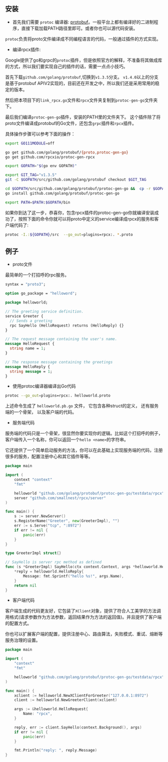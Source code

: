 
## 安装

- 首先我们需要 `protoc` 编译器: [protobuf](https://github.com/protocolbuffers/protobuf)。一般平台上都有编译好的二进制程序，直接下载加载PATH路径里即可。或者你也可以源代码安装。

`protoc`负责将proto文件编译成不同编程语言的代码，一般通过插件的方式实现。

- 编译rpcx插件:

Google提供了go和grpc的`protoc`插件，但是依照官方的解释，不准备将其做成库的方式，所以我们要实现自己的插件的话，需要一点点小技巧。

首先下载`github.com/golang/protobuf`,切换到`v1.3.5`分支。 `v1.4.0`以上的分支是基于protobuf APIV2实现的，目前还在开发之中，所以我们还是采用常用的稳定的版本。

然后把本项目下的`link_rpcx.go`文件和`rpcx`文件夹复制到`protoc-gen-go`文件夹下。

最后我们编译`protoc-gen-go`插件，安装的PATH里的文件夹下。
这个插件除了将proto文件编译成protobuf的Go文件，还包含`grpc`插件和`rpcx`插件。

具体操作步骤可以参考下面的操作：

```sh
export GO111MODULE=off

go get github.com/golang/protobuf/{proto,protoc-gen-go}
go get github.com/rpcxio/protoc-gen-rpcx

export GOPATH="$(go env GOPATH)"

export GIT_TAG="v1.3.5" 
git -C $GOPATH/src/github.com/golang/protobuf checkout $GIT_TAG

cd $GOPATH/src/github.com/golang/protobuf/protoc-gen-go &&  cp -r $GOPATH/src/github.com/rpcxio/protoc-gen-rpcx/{link_rpcx.go, rpcx} .
go install github.com/golang/protobuf/protoc-gen-go

export PATH=$PATH:$GOPATH/bin
```

如果你到达了这一步，恭喜你，包含rpcx插件的protoc-gen-go你就编译安装成功了，按照下面的命令你就可以将proto中定义的service编译成rpcx的服务和客户端代码了:
```sh
protoc -I.:${GOPATH}/src  --go_out=plugins=rpcx:. *.proto
```

## 例子

- proto文件

最简单的一个打招呼的rpc服务。

```proto
syntax = "proto3";

option go_package = "helloword";

package helloworld;

// The greeting service definition.
service Greeter {
  // Sends a greeting
  rpc SayHello (HelloRequest) returns (HelloReply) {}
}

// The request message containing the user's name.
message HelloRequest {
  string name = 1;
}

// The response message containing the greetings
message HelloReply {
  string message = 1;
}
```

- 使用protoc编译器编译出Go代码

```sh
protoc --go_out=plugins=rpcx:. helloworld.proto
```

上述命令生成了 `helloworld.pb.go` 文件， 它包含各种struct的定义， 还有服务端的一个骨架， 以及客户端的代码。

- 服务端代码

服务端的代码只是一个骨架，很显然你要实现你的逻辑。比如这个打招呼的例子， 客户端传入一个名称，你可以返回一个`hello <name>`的字符串。

它还提供了一个简单启动服务的方法，你可以在此基础上实现服务端的代码，注册很多的服务，配置注册中心和其它插件等等。

```go
package main

import (
	context "context"
	"fmt"

	helloworld "github.com/golang/protobuf/protoc-gen-go/testdata/rpcx"
	server "github.com/smallnest/rpcx/server"
)

func main() {
	s := server.NewServer()
	s.RegisterName("Greeter", new(GreeterImpl), "")
	err := s.Serve("tcp", ":8972")
	if err != nil {
		panic(err)
	}
}

type GreeterImpl struct{}

// SayHello is server rpc method as defined
func (s *GreeterImpl) SayHello(ctx context.Context, args *helloworld.HelloRequest, reply *helloworld.HelloReply) (err error) {
	*reply = helloworld.HelloReply{
		Message: fmt.Sprintf("hello %s!", args.Name),
	}
	return nil
}
```

- 客户端代码

客户端生成的代码更友好，它包装了`XClient`对象，提供了符合人工美学的方法调用格式(请求参数作为方法参数，返回结果作为方法的返回值)。并且提供了客户端的配置方式。

你也可以扩展客户端的配置，提供注册中心、路由算法，失败模式、重试、熔断等服务治理的设置。　


```go
package main

import (
	"context"
	"fmt"

	helloworld "github.com/golang/protobuf/protoc-gen-go/testdata/rpcx"
)

func main() {
	xclient := helloworld.NewXClientForGreeter("127.0.0.1:8972")
	client := helloworld.NewGreeterClient(xclient)

	args := &helloworld.HelloRequest{
		Name: "rpcx",
	}

	reply, err := client.SayHello(context.Background(), args)
	if err != nil {
		panic(err)
	}

	fmt.Println("reply: ", reply.Message)
}

```